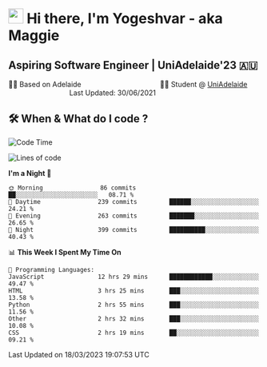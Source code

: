 <h1><img src="https://emojis.slackmojis.com/emojis/images/1531849430/4246/blob-sunglasses.gif?1531849430" width="30"/> Hi there, I'm Yogeshvar - aka Maggie</h1>

## Aspiring Software Engineer | UniAdelaide'23 🇦🇺  
🏂🏻  Based on Adelaide &nbsp;&nbsp;&nbsp;&nbsp;&nbsp;&nbsp;&nbsp;&nbsp;&nbsp;&nbsp;&nbsp;&nbsp;&nbsp;&nbsp;&nbsp;&nbsp;&nbsp;&nbsp;&nbsp;&nbsp;&nbsp;&nbsp;&nbsp;&nbsp;&nbsp;&nbsp;&nbsp;&nbsp;&nbsp;&nbsp;&nbsp;&nbsp;&nbsp;&nbsp;&nbsp;&nbsp;&nbsp;&nbsp;&nbsp;👨‍💻 Student @ [UniAdelaide](https://www.adelaide.edu.au)   &nbsp;&nbsp;&nbsp;&nbsp;&nbsp;&nbsp;&nbsp;&nbsp;&nbsp;&nbsp;&nbsp;&nbsp;&nbsp;&nbsp;&nbsp;&nbsp;&nbsp;&nbsp;&nbsp;&nbsp;&nbsp;&nbsp;&nbsp;&nbsp;&nbsp;&nbsp;&nbsp;&nbsp;&nbsp;&nbsp;&nbsp;Last Updated: 30/06/2021

## 🛠 When & What do I code ?  

<!--START_SECTION:waka-->
![Code Time](http://img.shields.io/badge/Code%20Time-2%2C014%20hrs%202%20mins-blue)

![Lines of code](https://img.shields.io/badge/From%20Hello%20World%20I%27ve%20Written-3.6%20million%20lines%20of%20code-blue)

**I'm a Night 🦉** 

```text
🌞 Morning                86 commits          ██░░░░░░░░░░░░░░░░░░░░░░░   08.71 % 
🌆 Daytime                239 commits         ██████░░░░░░░░░░░░░░░░░░░   24.21 % 
🌃 Evening                263 commits         ███████░░░░░░░░░░░░░░░░░░   26.65 % 
🌙 Night                  399 commits         ██████████░░░░░░░░░░░░░░░   40.43 % 
```


📊 **This Week I Spent My Time On** 

```text
💬 Programming Languages: 
JavaScript               12 hrs 29 mins      ████████████░░░░░░░░░░░░░   49.47 % 
HTML                     3 hrs 25 mins       ███░░░░░░░░░░░░░░░░░░░░░░   13.58 % 
Python                   2 hrs 55 mins       ███░░░░░░░░░░░░░░░░░░░░░░   11.56 % 
Other                    2 hrs 32 mins       ███░░░░░░░░░░░░░░░░░░░░░░   10.08 % 
CSS                      2 hrs 19 mins       ██░░░░░░░░░░░░░░░░░░░░░░░   09.21 % 
```


 Last Updated on 18/03/2023 19:07:53 UTC
<!--END_SECTION:waka-->
